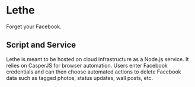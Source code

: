 # Lethe

Forget your Facebook.

## Script and Service

Lethe is meant to be hosted on cloud infrastructure as a Node.js
service. It relies on CasperJS for browser automation. Users enter
Facebook credentials and can then choose automated actions to delete
Facebook data such as tagged photos, status updates, wall posts, etc.
